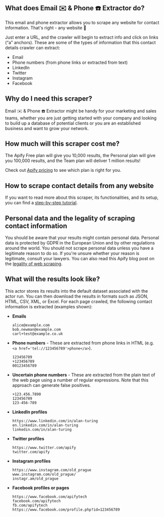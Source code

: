 ## What does Email ✉️ & Phone ☎️ Extractor do?
This email and phone extractor allows you to scrape any website for contact information. That's right - any website 💪

Just enter a URL, and the crawler will begin to extract info and click on links (“a” anchors). These are some of the types of information that this contact details crawler can extract:

-   Email
-   Phone numbers (from phone links or extracted from text)
-   LinkedIn
-   Twitter
-   Instagram
-   Facebook

## Why do I need this scraper?
Email ✉️ & Phone ☎️ Extractor might be handy for your marketing and sales teams, whether you are just getting started with your company and looking to build up a database of potential clients or you are an established business and want to grow your network.

## How much will this scraper cost me?
The Apify Free plan will give you 10,000 results, the Personal plan will give you 100,000 results, and the Team plan will deliver 1 million results!

Check out [Apify pricing](https://apify.com/pricing) to see which plan is right for you.

## How to scrape contact details from any website
If you want to read more about this scraper, its functionalities, and its setup, you can find a [step-by-step tutorial](https://blog.apify.com/contact-information-scraper-7104cb0df25e/).

## Personal data and the legality of scraping contact information
You should be aware that your results might contain personal data. Personal data is protected by GDPR in the European Union and by other regulations around the world. You should not scrape personal data unless you have a legitimate reason to do so. If you're unsure whether your reason is legitimate, consult your lawyers. You can also read this Apify blog post on the [legality of web scraping](https://blog.apify.com/is-web-scraping-legal/).

## What will the results look like?
This actor stores its results into the default dataset associated with the actor run. You can then download the results in formats such as JSON, HTML, CSV, XML, or Excel. For each page crawled, the following contact information is extracted (examples shown):

- **Emails**
  ```
  alice@example.com
  bob.newman@example.com
  carl+test@example.co.uk
  ```
- **Phone numbers** - These are extracted from phone links in HTML (e.g. `<a href='tel://123456789'>phone</a>`).
  ```
  123456789
  +123456789
  00123456789
  ```
- **Uncertain phone numbers** - These are extracted from the plain text of the web page using a number of regular expressions. Note that this approach can generate false positives.
  ```
  +123.456.7890
  123456789
  123-456-789
  ```
- **LinkedIn profiles**
  ```
  https://www.linkedin.com/in/alan-turing
  en.linkedin.com/in/alan-turing
  linkedin.com/in/alan-turing
  ```
- **Twitter profiles**
  ```
  https://www.twitter.com/apify
  twitter.com/apify
  ```
- **Instagram profiles**
  ```
  https://www.instagram.com/old_prague
  www.instagram.com/old_prague/
  instagr.am/old_prague
  ```
- **Facebook profiles or pages**
  ```
  https://www.facebook.com/apifytech
  facebook.com/apifytech
  fb.com/apifytech
  https://www.facebook.com/profile.php?id=123456789
  ```
